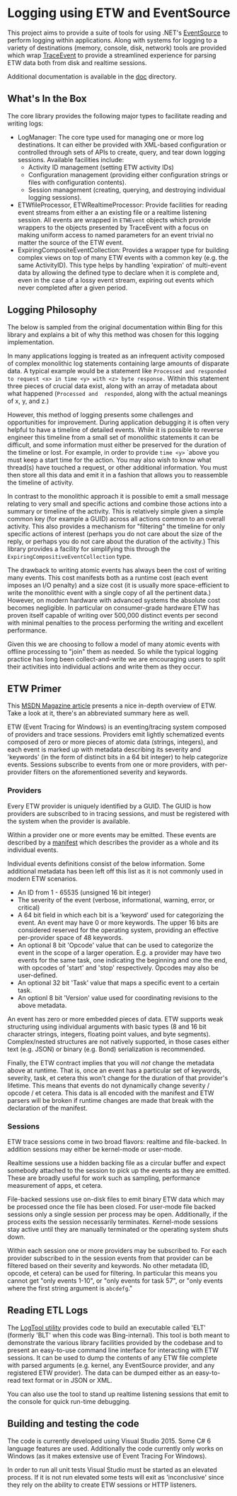 # Logging using ETW and EventSource

This project aims to provide a suite of tools for using .NET's [EventSource](https://msdn.microsoft.com/en-us/library/system.diagnostics.tracing.eventsource%28v=vs.110%29.aspx?f=255&MSPPError=-2147217396)
to perform logging within applications. Along with systems for logging to a variety of destinations (memory,
console, disk, network) tools are provided which wrap [TraceEvent](http://blogs.msdn.com/b/dotnet/archive/2013/08/15/announcing-traceevent-monitoring-and-diagnostics-for-the-cloud.aspx)
to provide a streamlined experience for parsing ETW data both from disk and realtime sessions.

Additional documentation is available in the [doc](doc/) directory.

## What's In the Box

The core library provides the following major types to facilitate reading and writing logs:
* LogManager: The core type used for managing one or more log destinations. It can either be provided with
  XML-based configuration or controlled through sets of APIs to create, query, and tear down logging
  sessions. Available facilities include:
  * Activity ID management (setting ETW activity IDs)
  * Configuration management (providing either configuration strings or files with configuration contents).
  * Session management (creating, querying, and destroying individual logging sessions).
* ETWfileProcessor, ETWRealtimeProcessor: Provide facilities for reading event streams from either a
  an existing file or a realtime listening session. All events are wrapped in `ETWEvent` objects which
  provide wrappers to the objects presented by TraceEvent with a focus on making uniform access to named
  parameters for an event trivial no matter the source of the ETW event.
* ExpiringCompositeEventCollection: Provides a wrapper type for building complex views on top of many ETW
  events with a common key (e.g. the same ActivityID). This type helps by handling 'expiration' of multi-event
  data by allowing the defined type to declare when it is complete and, even in the case of a lossy event
  stream, expiring out events which never completed after a given period.

## Logging Philosophy

The below is sampled from the original documentation within Bing for this library and explains a bit of why
this method was chosen for this logging implementation.

In many applications logging is treated as an infrequent activity composed of complex monolithic log
statements containing large amounts of disparate data. A typical example would be a statement like
`Processed and responded to request <x> in time <y> with <z> byte response.` Within this statement
three pieces of crucial data exist, along with an array of metadata about what happened (`Processed and 
responded`, along with the actual meanings of x, y, and z.)

However, this method of logging presents some challenges and opportunities for improvement. During
application debugging it is often very helpful to have a timeline of detailed events. While it is possible to
reverse engineer this timeline from a small set of monolithic statements it can be difficult, and some
information must either be preserved for the duration of the timeline or lost. For example, in order to
provide `time <y>` `above you must keep a start time for the action. You may also wish to know what
thread(s) have touched a request, or other additional information. You must then store all this data and
emit it in a fashion that allows you to reassemble the timeline of activity.

In contrast to the monolithic approach it is possible to emit a small message relating to very small and
specific actions and combine those actions into a summary or timeline of the activity. This is relatively
simple given a simple common key (for example a GUID) across all actions common to an overall activity.
This also provides a mechanism for "filtering" the timeline for only specific actions of interest (perhaps
you do not care about the size of the reply, or perhaps you do not care about the duration of the activity.)
This library provides a facility for simplifying this through the `ExpiringCompositiveEventCollection` type.

The drawback to writing atomic events has always been the cost of writing many events. This cost manifests
both as a runtime cost (each event imposes an I/O penalty) and a size cost (it is usually more
space-efficient to write the monolithic event with a single copy of all the pertinent data.) However, on
modern hardware with advanced systems the absolute cost becomes negligible. In particular on consumer-grade
hardware ETW has proven itself capable of writing over 500,000 distinct events per second with minimal
penalties to the process performing the writing and excellent performance.

Given this we are choosing to follow a model of many atomic events with offline processing to "join" them
as needed. So while the typical logging practice has long been collect-and-write we are encouraging users
to split their activities into individual actions and write them as they occur.

## ETW Primer

This [MSDN Magazine article](http://msdn.microsoft.com/en-us/magazine/cc163437.aspx) presents a nice
in-depth overview of ETW. Take a look at it, there's an abbreviated summary here as well.

ETW (Event Tracing for Windows) is an eventing/tracing system composed of providers and trace sessions.
Providers emit lightly schematized events composed of zero or more pieces of atomic data (strings, integers),
and each event is marked up with metadata describing its severity and 'keywords' (in the form of distinct
bits in a 64 bit integer) to help categorize events. Sessions subscribe to events from one or more providers,
with per-provider filters on the aforementioned severity and keywords.

### Providers

Every ETW provider is uniquely identified by a GUID. The GUID is how providers are subscribed to in tracing
sessions, and must be registered with the system when the provider is available.

Within a provider one or more events may be emitted. These events are described by a
[manifest](http://msdn.microsoft.com/en-us/library/windows/desktop/dd996930%28=vs.85%29.aspx) which describes
the provider as a whole and its individual events.

Individual events definitions consist of the below information. Some additional metadata has been left off
this list as it is not commonly used in modern ETW scenarios.

* An ID from 1 - 65535 (unsigned 16 bit integer)
* The severity of the event (verbose, informational, warning, error, or critical)
* A 64 bit field in which each bit is a 'keyword' used for categorizing the event. An event may have 0 or
  more keywords. The upper 16 bits are considered reserved for the operating system, providing an effective
  per-provider space of 48 keywords.
* An optional 8 bit 'Opcode' value that can be used to categorize the event in the scope of a larger
  operation. E.g. a provider may have two events for the same task, one indicating the beginning and one
  the end, with opcodes of 'start' and 'stop' respectively. Opcodes may also be user-defined.
* An optional 32 bit 'Task' value that maps a specific event to a certain task.
* An optionl 8 bit 'Version' value used for coordinating revisions to the above metadata.

An event has zero or more embedded pieces of data. ETW supports weak structuring using individual arguments
with basic types (8 and 16 bit character strings, integers, floating point values, and byte segments).
Complex/nested structures are not natively supported, in those cases either text (e.g. JSON) or binary
(e.g. Bond) serialization is recommended.

Finally, the ETW contract implies that you will *not* change the metadata above at runtime. That is, once
an event has a particular set of keywords, severity, task, et cetera this won't change for the duration of
that provider's lifetime. This means that events do not dynamically change severity / opcode / et cetera.
This data is all encoded with the manifest and ETW parsers will be broken if runtime changes are made that
break with the declaration of the manifest.

### Sessions

ETW trace sessions come in two broad flavors: realtime and file-backed. In addition sessions may either be
kernel-mode or user-mode.

Realtime sessions use a hidden backing file as a circular buffer and expect somebody attached to the session
to pick up the events as they are emitted. These are broadly useful for work such as sampling, performance
measurement of apps, et cetera.

File-backed sessions use on-disk files to emit binary ETW data which may be processed once the file has been
closed. For user-mode file backed sessions only a single session per process may be open. Additionally, if
the process exits the session necessarily terminates. Kernel-mode sessions stay active until they are
manually terminated or the operating system shuts down.

Within each session one or more providers may be subscribed to. For each provider subscribed to in the
session events from that provider can be filtered based on their severity and keywords. No other metadata
(ID, opcode, et cetera) can be used for filtering. In particular this means you cannot get
"only events 1-10", or "only events for task 57", or "only events where the first string argument is
`abcdefg`."

## Reading ETL Logs

The [LogTool utility](utils/LogTool/) provides code to build an executable called 'ELT' (formerly
'BLT' when this code was Bing-internal). This tool is both meant to demonstrate the various library
facilities provided by the codebase and to present an easy-to-use command line interface for interacting
with ETW sessions. It can be used to dump the contents of any ETW file complete with parsed arguments (e.g.
kernel, any EventSource provider, and any registered ETW provider). The data can be dumped either as an
easy-to-read text format or in JSON or XML.

You can also use the tool to stand up realtime listening sessions that emit to the console for quick
run-time debugging.

## Building and testing the code

The code is currently developed using Visual Studio 2015. Some C# 6 language features are used. Additionally
the code currently only works on Windows (as it makes extensive use of Event Tracing For Windows).

In order to run all unit tests Visual Studio must be started as an elevated process. If it is not run
elevated some tests will exit as 'inconclusive' since they rely on the ability to create ETW sessions
or HTTP listeners.

